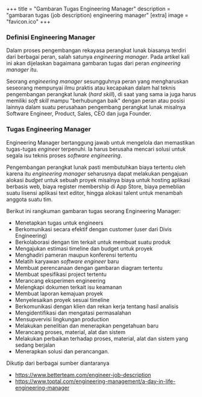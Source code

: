 +++
title = "Gambaran Tugas Engineering Manager"
description = "gambaran tugas (job description) engineering manager"
[extra]
image = "favicon.ico"
+++ 

### Definisi Engineering Manager

Dalam proses pengembangan rekayasa perangkat lunak biasanya terdiri dari berbagai peran, salah satunya *engineering manager*. Pada artikel kali ini akan dijelaskan bagaimana gambaran tugas dari peran *engineering manager* itu.

Seorang *engineering manager* sesungguhnya peran yang mengharuskan seseorang mempunyai ilmu praktis atau kecapakan dalam hal teknis pengembangan perangkat lunak (*hard skill*), di saat yang sama ia juga harus memiliki *soft skill* mampu "berhubungan baik" dengan peran atau posisi lainnya dalam suatu perusahaan pengembang perangkat lunak misalnya Software Engineer, Product, Sales, CEO dan juga Founder.

### Tugas Engineering Manager

Engineering Manager bertanggung jawab untuk mengelola dan memastikan tugas-tugas *engineer* terpenuhi. Ia harus berusaha mencari solusi untuk segala isu teknis proses *software engineering*. 

Pengembangan perangkat lunak pasti membutuhkan biaya tertentu oleh karena itu *engineering manager* seharusnya dapat melakukan pengajuan alokasi *budget* untuk sebuah proyek misalnya biaya untuk hosting aplikasi berbasis web, biaya register membership di App Store, biaya pemeblian suatu lisensi aplikasi text editor, hingga alokasi talent untuk menambah anggota suatu tim.

Berikut ini rangkuman gambaran tugas seorang Engineering Manager:

- Menetapkan tugas untuk engineers
- Berkomunikasi secara efektif dengan customer (user dari Divis Engineering) 
- Berkolaborasi dengan tim terkait untuk membuat suatu produk
- Mengajukan estimasi timeline dan budget untuk proyek
- Menghadiri pameran maupun konferensi tertentu
- Melatih karyawan *software engineer* baru
- Membuat perencanaan dengan gambaran diagram tertentu
- Membuat spesifikasi project tertentu
- Merancang eksperimen engineering
- Melengkapi dokumen terkait isu keamanan
- Membuat laporan kemajuan proyek
- Menyelesaikan proyek sesuai timeline
- Berkomunikasi dengan klien dan rekan kerja tentang hasil analisis
- Mengidentifikasi dan mengatasi permasalahan
- Mensupvervisi lingkungan production
- Melakukan penelitian dan menerapkan pengetahuan baru
- Merancang proses, material, alat dan sistem
- Melakukan perbaikan terhadap proses, material, alat dan sistem yang sedang berjalan
- Menerapkan solusi dan perancangan.

Dikutip dari berbagai sumber diantaranya
  
- https://www.betterteam.com/engineer-job-description
- https://www.toptal.com/engineering-management/a-day-in-life-engineering-manager

